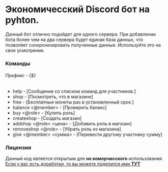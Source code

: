 # Экономичесский Discord бот на pyhton.
Данный бот отлично подойдет для одного сервера. При добавлении бота более чем на два сервера будет единая база данных, что позволяет сонхронизировать полученные данные. Используйте это на свое усмотрение.
### Команды
###### Префикс - {$}
- help - [Сообщение со списком команд для участников.]
- shop - [Посмотреть, что в магазине]
- free - [Бесплатные монеты раз в установленный срок.]
- balance <@member> - [Проверить баланс]
- buy <@role> - [Купить роль]
- createshop - [Создать магазин]
- addshop <@role> <цена> - [Добавить роль в магазин]
- removeshop <@role> - [Убрать роль из магазина]
- give <@member> <сумма> - [Перевести другому участнику сумму]
### Лицензия
Данный код является открытым для **не комерчисского** использования. 
[Если у вас есть доработки, то вы можете поделится ими **ТУТ**](https://ModernBot.pogorelov.repl.co)
